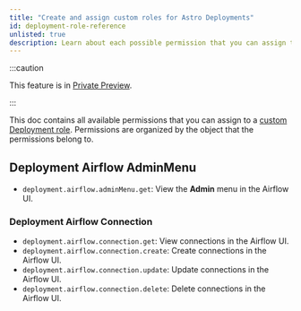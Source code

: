 ```yaml
---
title: "Create and assign custom roles for Astro Deployments"
id: deployment-role-reference
unlisted: true
description: Learn about each possible permission that you can assign to custom Deployment roles
---
```


:::caution

This feature is in [Private Preview](feature-previews.md).

:::

This doc contains all available permissions that you can assign to a [custom Deployment role](customize-deployment-roles). Permissions are organized by the object that the permissions belong to.

## Deployment Airflow AdminMenu

- `deployment.airflow.adminMenu.get`: View the **Admin** menu in the Airflow UI.

### Deployment Airflow Connection

- `deployment.airflow.connection.get`: View connections in the Airflow UI.
- `deployment.airflow.connection.create`: Create connections in the Airflow UI.
- `deployment.airflow.connection.update`: Update connections in the Airflow UI.
- `deployment.airflow.connection.delete`: Delete connections in the Airflow UI.

